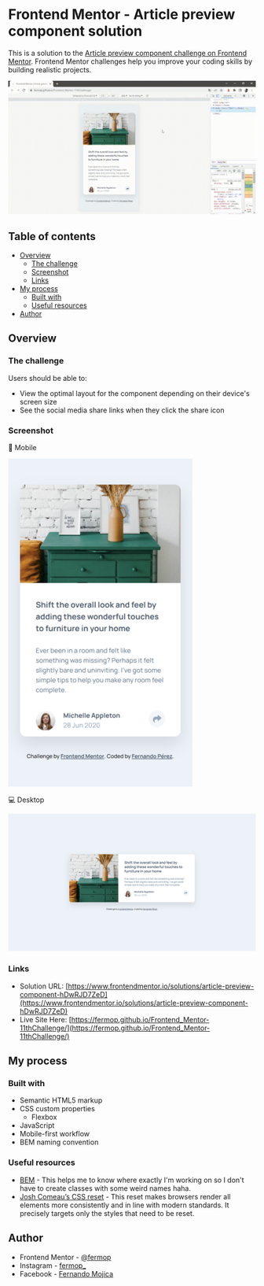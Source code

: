 # Frontend Mentor - Article preview component solution

This is a solution to the [Article preview component challenge on Frontend Mentor](https://www.frontendmentor.io/challenges/article-preview-component-dYBN_pYFT). Frontend Mentor challenges help you improve your coding skills by building realistic projects. 

![Sample GIF](./assets/video/sample.gif)

## Table of contents

- [Overview](#overview)
  - [The challenge](#the-challenge)
  - [Screenshot](#screenshot)
  - [Links](#links)
- [My process](#my-process)
  - [Built with](#built-with)
  - [Useful resources](#useful-resources)
- [Author](#author)

## Overview

### The challenge

Users should be able to:

- View the optimal layout for the component depending on their device's screen size
- See the social media share links when they click the share icon

### Screenshot

📱 Mobile

![Mobile](./assets/images/mobile.png)


💻 Desktop

![Desktop](./assets/images/desktop.png)

### Links

- Solution URL: [https://www.frontendmentor.io/solutions/article-preview-component-hDwRJD7ZeD](https://www.frontendmentor.io/solutions/article-preview-component-hDwRJD7ZeD)
- Live Site Here: [https://fermop.github.io/Frontend_Mentor-11thChallenge/](https://fermop.github.io/Frontend_Mentor-11thChallenge/)

## My process

### Built with

- Semantic HTML5 markup
- CSS custom properties
  - Flexbox
- JavaScript
- Mobile-first workflow
- BEM naming convention

### Useful resources

- [BEM](https://9elements.com/bem-cheat-sheet/) - This helps me to know where exactly I'm working on so I don't have to create classes with some weird names haha.
- [Josh Comeau’s CSS reset](https://www.joshwcomeau.com/css/custom-css-reset/) - This reset makes browsers render all elements more consistently and in line with modern standards. It precisely targets only the styles that need to be reset.

## Author

- Frontend Mentor - [@fermop](https://www.frontendmentor.io/profile/fermop)
- Instagram - [fermop_](https://www.instagram.com/fermop_/)
- Facebook - [Fernando Mojica](https://www.facebook.com/fernando.mojica.758737/)